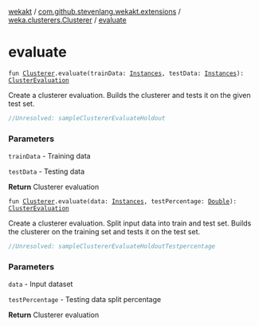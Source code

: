 [wekakt](../../index.md) / [com.github.stevenlang.wekakt.extensions](../index.md) / [weka.clusterers.Clusterer](index.md) / [evaluate](./evaluate.md)

# evaluate

`fun `[`Clusterer`](http://weka.sourceforge.net/doc.stable/weka/clusterers/Clusterer.html)`.evaluate(trainData: `[`Instances`](http://weka.sourceforge.net/doc.stable/weka/core/Instances.html)`, testData: `[`Instances`](http://weka.sourceforge.net/doc.stable/weka/core/Instances.html)`): `[`ClusterEvaluation`](http://weka.sourceforge.net/doc.stable/weka/clusterers/ClusterEvaluation.html)

Create a clusterer evaluation. Builds the clusterer and tests it on the given test set.

``` kotlin
//Unresolved: sampleClustererEvaluateHoldout
```

### Parameters

`trainData` - Training data

`testData` - Testing data

**Return**
Clusterer evaluation

`fun `[`Clusterer`](http://weka.sourceforge.net/doc.stable/weka/clusterers/Clusterer.html)`.evaluate(data: `[`Instances`](http://weka.sourceforge.net/doc.stable/weka/core/Instances.html)`, testPercentage: `[`Double`](https://kotlinlang.org/api/latest/jvm/stdlib/kotlin/-double/index.html)`): `[`ClusterEvaluation`](http://weka.sourceforge.net/doc.stable/weka/clusterers/ClusterEvaluation.html)

Create a clusterer evaluation. Split input data into train and test set. Builds the clusterer
on the training set and tests it on the test set.

``` kotlin
//Unresolved: sampleClustererEvaluateHoldoutTestpercentage
```

### Parameters

`data` - Input dataset

`testPercentage` - Testing data split percentage

**Return**
Clusterer evaluation

